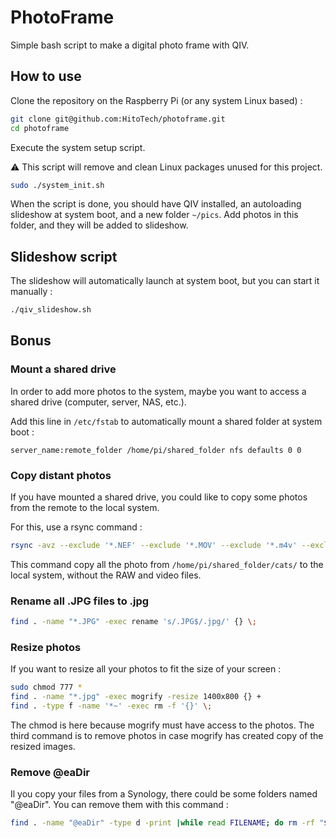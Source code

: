 # PhotoFrame

Simple bash script to make a digital photo frame with QIV.

## How to use

Clone the repository on the Raspberry Pi (or any system Linux based) :

```bash
git clone git@github.com:HitoTech/photoframe.git
cd photoframe
```

Execute the system setup script. 

:warning: This script will remove and clean Linux packages unused for this project.

```bash
sudo ./system_init.sh
```

When the script is done, you should have QIV installed, an autoloading slideshow at system boot, and a new folder `~/pics`. Add photos in this folder, and they will be added to slideshow.

## Slideshow script

The slideshow will automatically launch at system boot, but you can start it manually :

```bash
./qiv_slideshow.sh
```

## Bonus

### Mount a shared drive

In order to add more photos to the system, maybe you want to access a shared drive (computer, server, NAS, etc.).

Add this line in `/etc/fstab` to automatically mount a shared folder at system boot :

```
server_name:remote_folder /home/pi/shared_folder nfs defaults 0 0
```

### Copy distant photos

If you have mounted a shared drive, you could like to copy some photos from the remote to the local system.

For this, use a rsync command :

```bash
rsync -avz --exclude '*.NEF' --exclude '*.MOV' --exclude '*.m4v' --exclude '*.mp4' /home/pi/shared_folder/cats/ /home/pi/pics/cats/
```

This command copy all the photo from `/home/pi/shared_folder/cats/` to the local system, without the RAW and video files.

### Rename all .JPG files to .jpg

```bash
find . -name "*.JPG" -exec rename 's/.JPG$/.jpg/' {} \;
```

### Resize photos

If you want to resize all your photos to fit the size of your screen :

```bash
sudo chmod 777 *
find . -name "*.jpg" -exec mogrify -resize 1400x800 {} +
find . -type f -name '*~' -exec rm -f '{}' \;
```

The chmod is here because mogrify must have access to the photos. The third command is to remove photos in case mogrify has created copy of the resized images.

### Remove @eaDir

Il you copy your files from a Synology, there could be some folders named "@eaDir". You can remove them with this command :

```bash
find . -name "@eaDir" -type d -print |while read FILENAME; do rm -rf "${FILENAME}"; done
```
